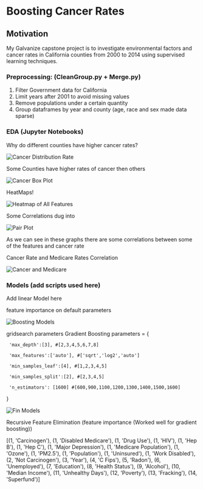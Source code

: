 # Boosting Cancer Rates

## Motivation

My Galvanize capstone project is to investigate environmental factors and cancer rates in California counties from 2000 to 2014 using supervised learning techniques.

### Preprocessing: (CleanGroup.py + Merge.py)
1) Filter Government data for California
2) Limit years after 2001 to avoid missing values
3) Remove populations under a certain quantity
4) Group dataframes by year and county (age, race and sex made data sparse)


### EDA (Jupyter Notebooks)
Why do different counties have higher cancer rates?

![Cancer Distribution Rate](https://github.com/DataDanD/CancerCapstone/blob/master/Graphs/Updated/CancerIncidents.png)


Some Counties have higher rates of cancer then others

![Cancer Box Plot](https://github.com/DataDanD/CancerCapstone/blob/master/Graphs/Updated/CountyCancer.png)


HeatMaps!

![Heatmap of All Features](https://github.com/DataDanD/CancerCapstone/blob/master/Graphs/heatmap.png)


Some Correlations dug into

![Pair Plot](https://github.com/DataDanD/CancerCapstone/blob/master/Graphs/Updated/Pair4.png)


As we can see in these graphs there are some correlations between some of the features and cancer rate

Cancer Rate and Medicare Rates Correlation

![Cancer and Medicare](https://github.com/DataDanD/CancerCapstone/blob/master/Graphs/Updated/CanInMedPop.png)



### Models (add scripts used here)

Add linear Model here



feature importance on default parameters

![Boosting Models](https://github.com/DataDanD/CancerCapstone/blob/master/Graphs/Updated/Boostrel4.png)


gridsearch parameters Gradient Boosting
parameters = {

     'max_depth':[3], #[2,3,4,5,6,7,8]
     
     'max_features':['auto'], #['sqrt','log2','auto']
     
     'min_samples_leaf':[4], #[1,2,3,4,5]
     
     'min_samples_split':[2], #[2,3,4,5]
     
     'n_estimators': [1600] #[600,900,1100,1200,1300,1400,1500,1600]
}


![Fin Models](https://github.com/DataDanD/CancerCapstone/blob/master/Graphs/Updated/Predict.png)





Recursive Feature Elimination (feature importance (Worked well for gradient boosting))

[(1, 'Carcinogen'), (1, 'Disabled Medicare'), (1, 'Drug Use'), (1, 'HIV'), (1, 'Hep B'), (1, 'Hep C'), (1, 'Major Depression'), (1, 'Medicare Population'), (1, 'Ozone'), (1, 'PM2.5'), (1, 'Population'), (1, 'Uninsured'), (1, 'Work Disabled'), (2, 'Not Carcinogen'), (3, 'Year'), (4, 'C Fips'), (5, 'Radon'), (6, 'Unemployed'), (7, 'Education'), (8, 'Health Status'), (9, 'Alcohol'), (10, 'Median Income'), (11, 'Unhealthy Days'), (12, 'Poverty'), (13, 'Fracking'), (14, 'Superfund')]
